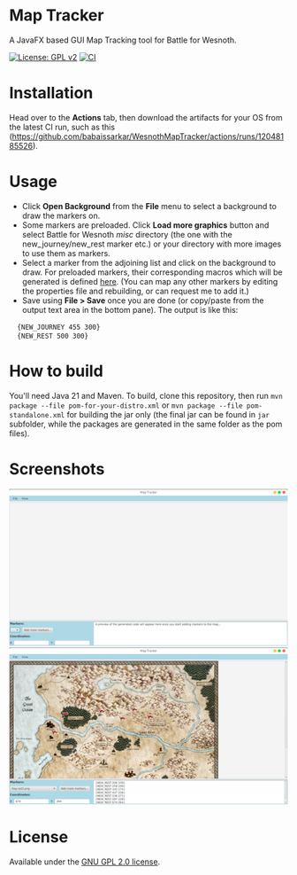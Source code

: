 # Map Tracker
A JavaFX based GUI Map Tracking tool for Battle for Wesnoth.

[![License: GPL v2](https://img.shields.io/badge/License-GPL%20v2-blue.svg)](https://www.gnu.org/licenses/old-licenses/gpl-2.0.en.html) [![CI](https://github.com/babaissarkar/WesnothMapTracker/actions/workflows/maven-publish.yml/badge.svg)](https://github.com/babaissarkar/WesnothMapTracker/actions/workflows/maven-publish.yml?query=branch%3Amain)

# Installation
Head over to the **Actions** tab, then download the artifacts for your OS from the latest CI run, such as this (https://github.com/babaissarkar/WesnothMapTracker/actions/runs/12048185526).

# Usage
* Click **Open Background** from the **File** menu to select a background to draw the markers on.
* Some markers are preloaded. Click **Load more graphics** button and select Battle for Wesnoth *misc* directory (the one with the new_journey/new_rest marker etc.) or your directory with more images to use them as markers.
* Select a marker from the adjoining list and click on the background to draw. For preloaded markers, their corresponding macros which will be generated is defined [here](https://github.com/babaissarkar/WesnothMapTracker/blob/main/src/main/resources/names.properties). (You can map any other markers by editing the properties file and rebuilding, or can request me to add it.)
* Save using **File > Save** once you are done (or copy/paste from the output text area in the bottom pane). The output is like this:
```
  {NEW_JOURNEY 455 300}
  {NEW_REST 500 300}
```

# How to build
You'll need Java 21 and Maven. To build, clone this repository, then run `mvn package --file pom-for-your-distro.xml` or `mvn package --file pom-standalone.xml` for building the jar only (the final jar can be found in `jar` subfolder, while the packages are generated in the same folder as the pom files).

# Screenshots
![Main Window](/screenshots/maptracker1.png "Map Tracker (initial)")
![Main Window in Action](/screenshots/maptracker2.png "Map Tracker in Action")

# License
Available under the [GNU GPL 2.0 license](https://www.gnu.org/licenses/old-licenses/gpl-2.0.html).
